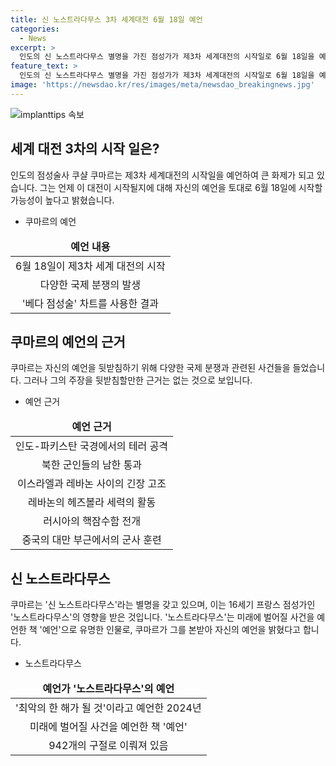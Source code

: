 ```yaml
---
title: 신 노스트라다무스 3차 세계대전 6월 18일 예언
categories:
  - News
excerpt: >
  인도의 신 노스트라다무스 별명을 가진 점성가가 제3차 세계대전의 시작일로 6월 18일을 예언했다. 그는 인도-파키스탄 국경에서의 테러 공격, 북한 군인들의 남한 통과, 이스라엘과 레바논 사이의 긴장 고조 등을 근거로 제3차 대전의 가능성을 언급했으며, 베다 점성술 차트를 활용한 미래 예측 경험을 소개했다. 그의 별명은 16세기 프랑스의 점성가 노스트라다무스에서 영향을 받은 것으로, 2024년을 최악의 한 해로 예언한 바 있다. (총 150자)
feature_text: >
  인도의 신 노스트라다무스 별명을 가진 점성가가 제3차 세계대전의 시작일로 6월 18일을 예언했다. 그는 인도-파키스탄 국경에서의 테러 공격, 북한 군인들의 남한 통과, 이스라엘과 레바논 사이의 긴장 고조 등을 근거로 제3차 대전의 가능성을 언급했으며, 베다 점성술 차트를 활용한 미래 예측 경험을 소개했다. 그의 별명은 16세기 프랑스의 점성가 노스트라다무스에서 영향을 받은 것으로, 2024년을 최악의 한 해로 예언한 바 있다. (총 150자)
image: 'https://newsdao.kr/res/images/meta/newsdao_breakingnews.jpg'
---
```


<p><img src="https://newsdao.kr/res/images/meta/newsdao_breakingnews.jpg" alt="implanttips 속보" /></p>

<h2 data-ke-size="size26">세계 대전 3차의 시작 일은?</h2>

<p data-ke-size="size16">인도의 점성술사 쿠샬 쿠마르는 제3차 세계대전의 시작일을 예언하여 큰 화제가 되고 있습니다. 그는 언제 이 대전이 시작될지에 대해 자신의 예언을 토대로 6월 18일에 시작할 가능성이 높다고 밝혔습니다.</p>

<ul>
<li>쿠마르의 예언</li>
</ul>

<table>
<thead>
<tr>
<td style="text-align: center; height: 17px;"><b>예언 내용</b></td>
</tr>
</thead>
<tbody>
<tr>
<td style="text-align: center; height: 17px;">6월 18일이 제3차 세계 대전의 시작</td>
</tr>
<tr>
<td style="text-align: center; height: 17px;">다양한 국제 분쟁의 발생</td>
</tr>
<tr>
<td style="text-align: center; height: 17px;">'베다 점성술' 차트를 사용한 결과</td>
</tr>
</tbody>
</table>

<h2 data-ke-size="size26">쿠마르의 예언의 근거</h2>

<p data-ke-size="size16">쿠마르는 자신의 예언을 뒷받침하기 위해 다양한 국제 분쟁과 관련된 사건들을 들었습니다. 그러나 그의 주장을 뒷받침할만한 근거는 없는 것으로 보입니다.</p>

<ul>
<li>예언 근거</li>
</ul>

<table>
<thead>
<tr>
<td style="text-align: center; height: 17px;"><b>예언 근거</b></td>
</tr>
</thead>
<tbody>
<tr>
<td style="text-align: center; height: 17px;">인도-파키스탄 국경에서의 테러 공격</td>
</tr>
<tr>
<td style="text-align: center; height: 17px;">북한 군인들의 남한 통과</td>
</tr>
<tr>
<td style="text-align: center; height: 17px;">이스라엘과 레바논 사이의 긴장 고조</td>
</tr>
<tr>
<td style="text-align: center; height: 17px;">레바논의 헤즈볼라 세력의 활동</td>
</tr>
<tr>
<td style="text-align: center; height: 17px;">러시아의 핵잠수함 전개</td>
</tr>
<tr>
<td style="text-align: center; height: 17px;">중국의 대만 부근에서의 군사 훈련</td>
</tr>
</tbody>
</table>

<h2 data-ke-size="size26">신 노스트라다무스</h2>

<p data-ke-size="size16">쿠마르는 '신 노스트라다무스'라는 별명을 갖고 있으며, 이는 16세기 프랑스 점성가인 '노스트라다무스'의 영향을 받은 것입니다. '노스트라다무스'는 미래에 벌어질 사건을 예언한 책 '예언'으로 유명한 인물로, 쿠마르가 그를 본받아 자신의 예언을 밝혔다고 합니다.</p>

<ul>
<li>노스트라다무스</li>
</ul>

<table>
<thead>
<tr>
<td style="text-align: center; height: 17px;"><b>예언가 '노스트라다무스'의 예언</b></td>
</tr>
</thead>
<tbody>
<tr>
<td style="text-align: center; height: 17px;">'최악의 한 해가 될 것'이라고 예언한 2024년</td>
</tr>
<tr>
<td style="text-align: center; height: 17px;">미래에 벌어질 사건을 예언한 책 '예언'</td>
</tr>
<tr>
<td style="text-align: center; height: 17px;">942개의 구절로 이뤄져 있음</td>
</tr>
</tbody>
</table>

<p data-ke-size="size16">&nbsp;</p>

